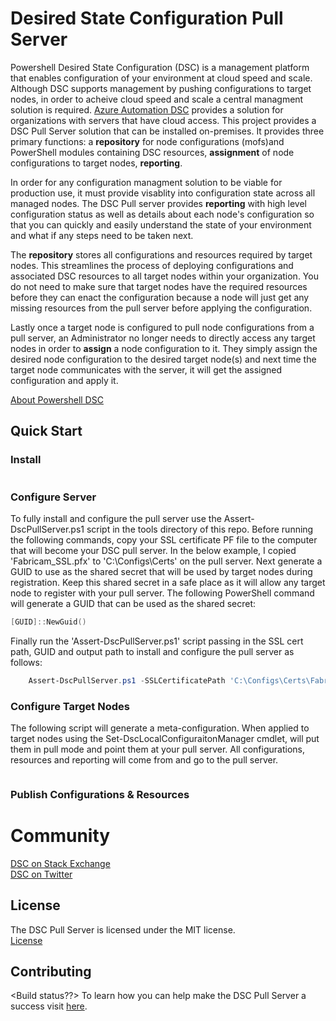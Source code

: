 # Desired State Configuration Pull Server

Powershell Desired State Configuration (DSC) is a management platform that enables configuration of your environment at cloud speed and scale. Although DSC supports management by pushing configurations to target nodes, in order to acheive cloud speed and scale a central managment solution is required. [Azure Automation DSC](https://azure.microsoft.com/en-us/documentation/articles/automation-dsc-overview/) provides a solution for organizations with servers that have cloud access. This project provides a DSC Pull Server solution that can be installed on-premises. It provides three primary functions: a **repository** for node configurations (mofs)and PowerShell modules containing DSC resources, **assignment** of node configurations to target nodes, **reporting**.

In order for any configuration managment solution to be viable for production use, it must provide visablity into configuration state across all managed nodes. The DSC Pull server provides **reporting** with high level configuration status as well as details about each node's configuration so that you can quickly and easily understand the state of your environment and what if any steps need to be taken next. 

The **repository** stores all configurations and resources required by target nodes. This streamlines the process of deploying configurations and associated DSC resources to all target nodes within your organization. You do not need to make sure that target nodes have the required resources before they can enact the configuration because a node will just get any missing resources from the pull server before applying the configuration. 

Lastly once a target node is configured to pull node configurations from a pull server, an Administrator no longer needs to directly access any target nodes in order to **assign** a node configuration to it. They simply assign the desired node configuration to the desired target node(s) and next time the target node communicates with the server, it will get the assigned configuration and apply it.

[About Powershell DSC](https://technet.microsoft.com/en-us/library/dn249912.aspx)

## Quick Start
### Install
```PowerShell

```

### Configure Server
To fully install and configure the pull server use the Assert-DscPullServer.ps1 script in the tools directory of this repo. Before running the following commands, copy your SSL certificate PF file to the computer that will become your DSC pull server. In the below example, I copied 'Fabricam_SSL.pfx' to 'C:\Configs\Certs\' on the pull server. Next generate a GUID to use as the shared secret that will be used by target nodes during registration. Keep this shared secret in a safe place as it will allow any target node to register with your pull server. The following PowerShell command will generate a GUID that can be used as the shared secret:

```PowerShell
[GUID]::NewGuid()
```
Finally run the 'Assert-DscPullServer.ps1' script passing in the SSL cert path, GUID and output path to install and configure the pull server as follows:
```PowerShell
    Assert-DscPullServer.ps1 -SSLCertificatePath 'C:\Configs\Certs\Fabricam_SSL.pfx' -SharedRegistrationKey '1de7d9f9-b26f-465a-9e5b-5c2fe60ff1b0' -OutputPath 'C:\Configs\Pull\'
```

### Configure Target Nodes
The following script will generate a meta-configuration. When applied to target nodes using the Set-DscLocalConfiguraitonManager cmdlet, will put them in pull mode and point them at your pull server. All configurations, resources and reporting will come from and go to the pull server.

```PowerShell

```

### Publish Configurations & Resources


# Community
[DSC on Stack Exchange](http://stackoverflow.com/questions/tagged/dsc)    
[DSC on Twitter](https://twitter.com/hashtag/PSDSC?src=hash)

## License
The DSC Pull Server is licensed under the MIT license.    
[License](http://github.com/PowerShell/DSCPullServer/License)

## Contributing
<Build status??>
To learn how you can help make the DSC Pull Server a success visit [here](https://github.com/PowerShell/DSCPullServer/wiki).
